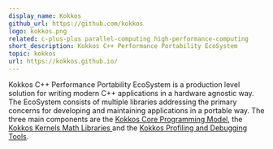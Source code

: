```yaml
---
display_name: Kokkos
github_url: https://github.com/kokkos
logo: kokkos.png
related: c-plus-plus parallel-computing high-performance-computing
short_description: Kokkos C++ Performance Portability EcoSystem
topic: kokkos
url: https://kokkos.github.io/
---
```

Kokkos C++ Performance Portability EcoSystem is a production level solution for writing modern C++ applications in a hardware agnostic way. The EcoSystem consists of multiple libraries addressing the primary concerns for developing and maintaining applications in a portable way. The three main components are the [Kokkos Core Programming Model](https://github.com/kokkos/kokkos), the [Kokkos Kernels Math Libraries ](https://github.com/kokkos/kokkos-kernels) and the [Kokkos Profiling and Debugging Tools](https://github.com/kokkos/kokkos-tools).
